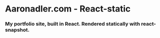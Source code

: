 # Aaronadler.com - React-static

### My portfolio site, built in React. Rendered statically with react-snapshot.

